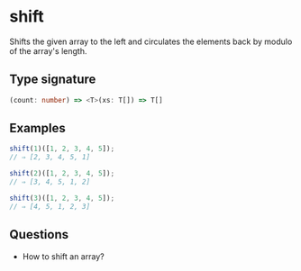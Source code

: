 # shift

Shifts the given array to the left and circulates the elements back by modulo of the array's length.

## Type signature

<!-- prettier-ignore-start -->
```typescript
(count: number) => <T>(xs: T[]) => T[]
```
<!-- prettier-ignore-end -->

## Examples

<!-- prettier-ignore-start -->
```javascript
shift(1)([1, 2, 3, 4, 5]);
// ⇒ [2, 3, 4, 5, 1]
```

```javascript
shift(2)([1, 2, 3, 4, 5]);
// ⇒ [3, 4, 5, 1, 2]
```

```javascript
shift(3)([1, 2, 3, 4, 5]);
// ⇒ [4, 5, 1, 2, 3]
```
<!-- prettier-ignore-end -->

## Questions

- How to shift an array?
